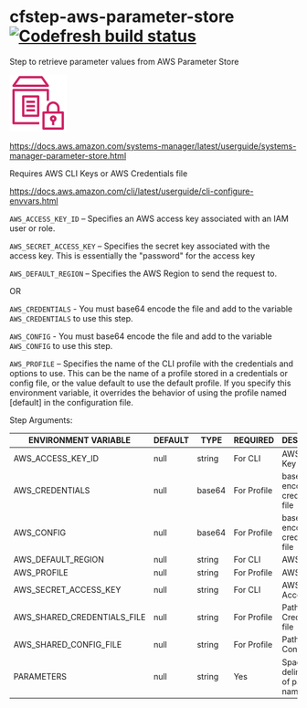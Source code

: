 # cfstep-aws-parameter-store [![Codefresh build status]( https://g.codefresh.io/api/badges/pipeline/codefresh-inc/steps%2Faws-get-parameter?branch=master&key=eyJhbGciOiJIUzI1NiJ9.NTY3MmQ4ZGViNjcyNGI2ZTM1OWFkZjYy.AN2wExsAsq7FseTbVxxWls8muNx_bBUnQWQVS8IgDTI&type=cf-1)]( https://g.codefresh.io/pipelines/aws-get-parameter/builds?repoOwner=codefresh-contrib&repoName=cfstep-aws-parameter-store&serviceName=codefresh-contrib%2Fcfstep-aws-parameter-store&filter=trigger:build~Build;branch:master;pipeline:5db7058d0c7c5af50b1de706~aws-get-parameter)
Step to retrieve parameter values from AWS Parameter Store

<img src="icon.svg" width="100" height="100">

https://docs.aws.amazon.com/systems-manager/latest/userguide/systems-manager-parameter-store.html

Requires AWS CLI Keys or AWS Credentials file

https://docs.aws.amazon.com/cli/latest/userguide/cli-configure-envvars.html

`AWS_ACCESS_KEY_ID` – Specifies an AWS access key associated with an IAM user or role.

`AWS_SECRET_ACCESS_KEY` – Specifies the secret key associated with the access key. This is essentially the "password" for the access key

`AWS_DEFAULT_REGION` – Specifies the AWS Region to send the request to.

OR

`AWS_CREDENTIALS` - You must base64 encode the file and add to the variable `AWS_CREDENTIALS` to use this step.

`AWS_CONFIG` - You must base64 encode the file and add to the variable `AWS_CONFIG` to use this step.

`AWS_PROFILE` – Specifies the name of the CLI profile with the credentials and options to use. This can be the name of a profile stored in a credentials or config file, or the value default to use the default profile. If you specify this environment variable, it overrides the behavior of using the profile named [default] in the configuration file.

Step Arguments:

| ENVIRONMENT VARIABLE | DEFAULT | TYPE | REQUIRED | DESCRIPTION |
|----------------------------|----------|---------|----------|---------------------------------------------------------------------------------------------------------------------------------|
| AWS_ACCESS_KEY_ID | null | string | For CLI | AWS Access Key |
| AWS_CREDENTIALS | null | base64 | For Profile | base64 encoded credentials file |
| AWS_CONFIG | null | base64 | For Profile | base64 encoded credentials file |
| AWS_DEFAULT_REGION | null | string | For CLI | AWS Region |
| AWS_PROFILE | null | string | For Profile | AWS Profile |
| AWS_SECRET_ACCESS_KEY | null | string | For CLI | AWS Secret Access Key |
| AWS_SHARED_CREDENTIALS_FILE | null | string | For Profile | Path to AWS Credentials file |
| AWS_SHARED_CONFIG_FILE | null | string | For Profile | Path to AWS Config file |
| PARAMETERS | null | string | Yes | Space delimited list of parameter names |
